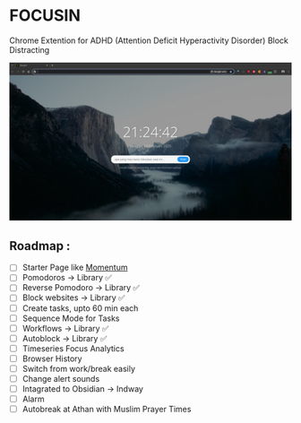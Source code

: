 # FOCUSIN

Chrome Extention for ADHD (Attention Deficit Hyperactivity Disorder) Block Distracting

![Demo](image.png)

## Roadmap :

- [ ] Starter Page like [Momentum](https://chromewebstore.google.com/detail/momentum/laookkfknpbbblfpciffpaejjkokdgca) 
- [ ] Pomodoros -> Library ✅
- [ ] Reverse Pomodoro -> Library ✅
- [ ] Block websites -> Library ✅
- [ ] Create tasks, upto 60 min each
- [ ] Sequence Mode for Tasks
- [ ] Workflows -> Library ✅
- [ ] Autoblock -> Library ✅
- [ ] Timeseries Focus Analytics
- [ ] Browser History
- [ ] Switch from work/break easily
- [ ] Change alert sounds
- [ ] Intagrated to Obsidian -> Indway
- [ ] Alarm 
- [ ] Autobreak at Athan with Muslim Prayer Times
